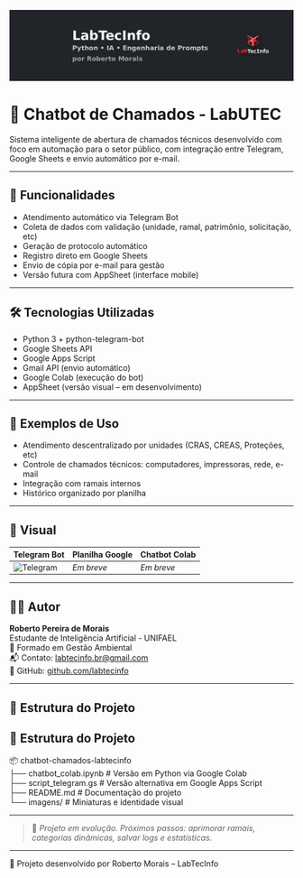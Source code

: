 ![Capa do Projeto](Banner_LinkedIn_LabTecInfo_Centralizado.png)

# 🤖 Chatbot de Chamados - LabUTEC

Sistema inteligente de abertura de chamados técnicos desenvolvido com foco em automação para o setor público, com integração entre Telegram, Google Sheets e envio automático por e-mail.

---

## 📌 Funcionalidades

- Atendimento automático via Telegram Bot
- Coleta de dados com validação (unidade, ramal, patrimônio, solicitação, etc)
- Geração de protocolo automático
- Registro direto em Google Sheets
- Envio de cópia por e-mail para gestão
- Versão futura com AppSheet (interface mobile)

---

## 🛠️ Tecnologias Utilizadas

- Python 3 + python-telegram-bot
- Google Sheets API
- Google Apps Script
- Gmail API (envio automático)
- Google Colab (execução do bot)
- AppSheet (versão visual – em desenvolvimento)

---

## 🧪 Exemplos de Uso

- Atendimento descentralizado por unidades (CRAS, CREAS, Proteções, etc)
- Controle de chamados técnicos: computadores, impressoras, rede, e-mail
- Integração com ramais internos
- Histórico organizado por planilha

---

## 📸 Visual

| Telegram Bot | Planilha Google | Chatbot Colab |
|--------------|-----------------|----------------|
| ![Telegram](https://github.com/labtecinfo/chatbot-chamados-labtecinfo/blob/main/robo_perfil_telegram.png) | *Em breve* | *Em breve* |

---

## 👨‍💻 Autor

**Roberto Pereira de Morais**  
Estudante de Inteligência Artificial - UNIFAEL  
🌱 Formado em Gestão Ambiental  
📬 Contato: labtecinfo.br@gmail.com  
🔗 GitHub: [github.com/labtecinfo](https://github.com/labtecinfo)

---

## 📁 Estrutura do Projeto
## 📁 Estrutura do Projeto

📦 chatbot-chamados-labtecinfo  
├── chatbot_colab.ipynb         # Versão em Python via Google Colab  
├── script_telegram.gs          # Versão alternativa em Google Apps Script  
├── README.md                   # Documentação do projeto  
└── imagens/                    # Miniaturas e identidade visual  

---

> 🚧 *Projeto em evolução. Próximos passos: aprimorar ramais, categorias dinâmicas, salvar logs e estatísticas.*


---

📌 Projeto desenvolvido por Roberto Morais – LabTecInfo
